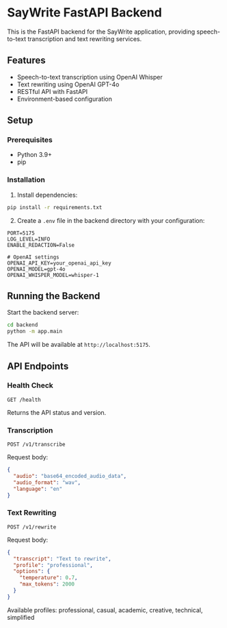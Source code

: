 # SayWrite FastAPI Backend

This is the FastAPI backend for the SayWrite application, providing speech-to-text transcription and text rewriting services.

## Features

- Speech-to-text transcription using OpenAI Whisper
- Text rewriting using OpenAI GPT-4o
- RESTful API with FastAPI
- Environment-based configuration

## Setup

### Prerequisites

- Python 3.9+
- pip

### Installation

1. Install dependencies:

```bash
pip install -r requirements.txt
```

2. Create a `.env` file in the backend directory with your configuration:

```
PORT=5175
LOG_LEVEL=INFO
ENABLE_REDACTION=False

# OpenAI settings
OPENAI_API_KEY=your_openai_api_key
OPENAI_MODEL=gpt-4o
OPENAI_WHISPER_MODEL=whisper-1
```

## Running the Backend

Start the backend server:

```bash
cd backend
python -m app.main
```

The API will be available at `http://localhost:5175`.

## API Endpoints

### Health Check

```
GET /health
```

Returns the API status and version.

### Transcription

```
POST /v1/transcribe
```

Request body:
```json
{
  "audio": "base64_encoded_audio_data",
  "audio_format": "wav",
  "language": "en"
}
```

### Text Rewriting

```
POST /v1/rewrite
```

Request body:
```json
{
  "transcript": "Text to rewrite",
  "profile": "professional",
  "options": {
    "temperature": 0.7,
    "max_tokens": 2000
  }
}
```

Available profiles: professional, casual, academic, creative, technical, simplified
